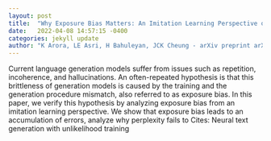 ```yaml
---
layout: post
title:  "Why Exposure Bias Matters: An Imitation Learning Perspective of Error Accumulation in Language Generation"
date:   2022-04-08 14:57:15 -0400
categories: jekyll update
author: "K Arora, LE Asri, H Bahuleyan, JCK Cheung - arXiv preprint arXiv:2204.01171, 2022"
---
```

Current language generation models suffer from issues such as repetition, incoherence, and hallucinations. An often-repeated hypothesis is that this brittleness of generation models is caused by the training and the generation procedure mismatch, also referred to as exposure bias. In this paper, we verify this hypothesis by analyzing exposure bias from an imitation learning perspective. We show that exposure bias leads to an accumulation of errors, analyze why perplexity fails to Cites: Neural text generation with unlikelihood training